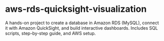 # aws-rds-quicksight-visualization
A hands-on project to create a database in Amazon RDS (MySQL), connect it with Amazon QuickSight, and build interactive dashboards. Includes SQL scripts, step-by-step guide, and AWS setup.
